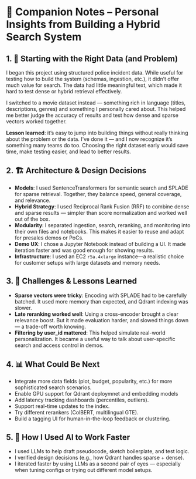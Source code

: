 # 📘 Companion Notes – Personal Insights from Building a Hybrid Search System

## 1. 🧭 Starting with the Right Data (and Problem)

I began this project using structured police incident data. While useful for testing how to build the system (schemas, ingestion, etc.), it didn’t offer much value for search. The data had little meaningful text, which made it hard to test dense or hybrid retrieval effectively.

I switched to a movie dataset instead — something rich in language (titles, descriptions, genres) and something I personally cared about. This helped me better judge the accuracy of results and test how dense and sparse vectors worked together.

**Lesson learned**: it’s easy to jump into building things without really thinking about the problem or the data. I’ve done it — and I now recognize it’s something many teams do too. Choosing the right dataset early would save time, make testing easier, and lead to better results.

## 2. 🏗️ Architecture & Design Decisions

- **Models**: I used SentenceTransformers for semantic search and SPLADE for sparse retrieval. Together, they balance speed, general coverage, and relevance.
- **Hybrid Strategy**: I used Reciprocal Rank Fusion (RRF) to combine dense and sparse results — simpler than score normalization and worked well out of the box.
- **Modularity**: I separated ingestion, search, reranking, and monitoring into their own files and notebooks. This makes it easier to reuse and adapt for presales demos or PoCs.
- **Demo UX**: I chose a Jupyter Notebook instead of building a UI. It made iteration faster and was good enough for showing results.
- **Infrastructure**: I used an EC2 `r5a.4xlarge` instance—a realistic choice for customer setups with large datasets and memory needs.

## 3. 🤯 Challenges & Lessons Learned

- **Sparse vectors were tricky**: Encoding with SPLADE had to be carefully batched. It used more memory than expected, and Qdrant indexing was slower.
- **Late reranking worked well**: Using a cross-encoder brought a clear relevance boost. But it made evaluation harder, and slowed things down — a trade-off worth knowing.
- **Filtering by user_id mattered**: This helped simulate real-world personalization. It became a useful way to talk about user-specific search and access control in demos.

## 4. 📊 What Could Be Next

- Integrate more data fields (plot, budget, popularity, etc.) for more sophisticated search scenarios.
- Enable GPU support for Qdrant deploymnet and embedding models
- Add latency tracking dashboards (percentiles, outliers).
- Support real-time updates to the index.
- Try different rerankers (ColBERT, multilingual GTE).
- Build a tagging UI for human-in-the-loop feedback or clustering.

## 5. 🤖 How I Used AI to Work Faster

- I used LLMs to help draft pseudocode, sketch boilerplate, and test logic.
- I verified design decisions (e.g., how Qdrant handles sparse + dense).
- I iterated faster by using LLMs as a second pair of eyes — especially when tuning configs or trying out different model setups.
